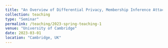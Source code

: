 ```yaml
---
title: "An Overview of Differential Privacy, Membership Inference Attacks, and Federated Learning"
collection: teaching
type: "Seminar"
permalink: /teaching/2023-spring-teaching-1
venue: "University of Cambridge"
date: 2023-03-01
location: "Cambridge, UK"
---
```





